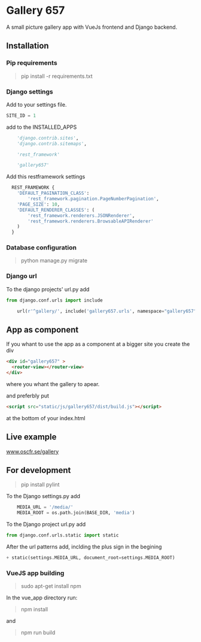 
# Gallery 657 #

A small picture gallery app with VueJs frontend and
Django backend.

## Installation ###
  
### Pip requirements ###

> pip install -r requirements.txt

### Django settings ###

Add to your settings file.

``` Python
SITE_ID = 1
```

add to the INSTALLED_APPS

``` Python
    'django.contrib.sites',
    'django.contrib.sitemaps',

    'rest_framework'

    'gallery657'
```

Add this restframework settings

``` python
  REST_FRAMEWORK {
    'DEFAULT_PAGINATION_CLASS':
        'rest_framework.pagination.PageNumberPagination',
    'PAGE_SIZE': 10,
    'DEFAULT_RENDERER_CLASSES': (
        'rest_framework.renderers.JSONRenderer',
        'rest_framework.renderers.BrowsableAPIRenderer'
    )
  }
```

### Database configuration ###

> python manage.py migrate
  
### Django url ###

To the django projects' url.py add

``` python
from django.conf.urls import include
```

``` python
    url(r'^gallery/', include('gallery657.urls', namespace="gallery657" ),
```

## App as component ##

If you whant to use the app as a component at a bigger site you create the div  

``` html
<div id="gallery657" >
  <router-view></router-view>
</div>
```

where you whant the gallery to apear.

and preferbly put

``` html
<script src="static/js/gallery657/dist/build.js"></script>
```

at the bottom of your index.html

## Live example ##

  www.oscfr.se/gallery

## For development ##

> pip install pylint

To the Django settings.py add

``` python
    MEDIA_URL = '/media/'
    MEDIA_ROOT = os.path.join(BASE_DIR, 'media')
```

To the Django project url.py add

``` python
from django.conf.urls.static import static
```

After the url patterns add, inclding the plus sign in the begining

``` python
+ static(settings.MEDIA_URL, document_root=settings.MEDIA_ROOT)
```

### VueJS app building ###

 > sudo apt-get install npm
  
 In the vue_app directory run:

> npm install

and

> npm run build
